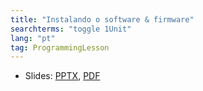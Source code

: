 ```yaml
---
title: "Instalando o software & firmware"
searchterms: "toggle 1Unit"
lang: "pt"
tag: ProgrammingLesson
---
```

 <ul>
 <li class="ng-binding">Slides:
 <a href="ProgrammingLessons/SoftwareandFirmware.pptx">PPTX</a>,
 <a href="ProgrammingLessons/SoftwareandFirmware.pdf">PDF</a>
 </li>
 </ul>
